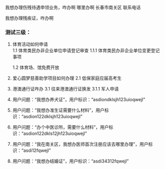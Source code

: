 我想办理伤残待遇申领业务，咋办啊
    哪里办啊
        长春市南关区
    联系电话

我想办理残疾证，咋办啊

### 测试三级：
 
 1. 体育活动如何申请	
    1.1 体育类民办非企业单位申请登记审查
        1.1.1 体育类民办非企业单位变更登记事项

    1.2 体育场、馆免费开放

2. 爱心圆梦慈善助学项目如何办理
    2.1 低保家庭应届高考生

3. 港澳通行证咋办
    3.1 往来港澳通行证换发
        3.1.1 军人申请


1. 用户问题：“我想办养犬证”，用户标识：“asdiondklsjh123uioqwejl”

2. 用户问题：“我想办准生证需要什么材料”，用户标识：“asdion122dklsjh123uioqwejl”

3. 用户问题：“办个中医诊所，需要什么材料”，用户标识：“asdion122dkls12jh123uioqwejl”

4. 用户问题：“我在南关区，我想办医师首次注册应该去哪里办理”，用户标识：“asdi12fqwejl”

5. 用户问题：“我想办结婚证”，用户标识：“asdi34312fqwejl”